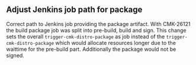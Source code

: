 ## Adjust Jenkins job path for package
<!--
type: bugfix
scope: all
affected: all
-->

Correct path to Jenkins job providing the package artifact. With CMK-26121 the build package job was split into pre-build, build and sign. This change sets the overall `trigger-cmk-distro-package` as job instead of the `trigger-cmk-distro-package` which would allocate resources longer due to the waittime for the pre-build part. Additionally the package would not be signed.
